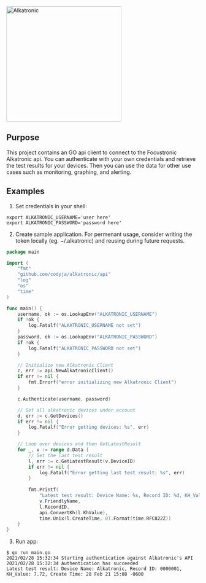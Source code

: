 <img src="https://alkatronic.focustronic.com/images/alkatronic_logo.png" width="300" alt="Alkatronic">

## Purpose
This project contains an GO api client to connect to the Focustronic Alkatronic api. 
You can authenticate with your own credentials and retrieve the test results for your devices. 
Then you can use the data for other use cases such as monitoring, graphing, and alerting.

## Examples

1. Set credentials in your shell:
```
export ALKATRONIC_USERNAME='user here'
export ALKATRONIC_PASSWORD='password here'
```
2. Create sample application. For permenant usage, consider writing the token locally (eg. ~/.alkatronic) and reusing
during future requests.
```go
package main

import (
	"fmt"
	"github.com/codyja/alkatronic/api"
	"log"
	"os"
	"time"
)

func main() {
	username, ok := os.LookupEnv("ALKATRONIC_USERNAME")
	if !ok {
		log.Fatalf("ALKATRONIC_USERNAME not set")
	}
	password, ok := os.LookupEnv("ALKATRONIC_PASSWORD")
	if !ok {
		log.Fatalf("ALKATRONIC_PASSWORD not set")
	}

	// Initialize new Alkatronic Client
	c, err := api.NewAlkatronicClient()
	if err != nil {
		fmt.Errorf("error initializing new Alkatronic Client")
	}

	c.Authenticate(username, password)

	// Get all alkatronic devices under account
	d, err := c.GetDevices()
	if err != nil {
		log.Fatalf("Error getting devices: %s", err)
	}

	// Loop over devices and then GetLatestResult
	for _, v := range d.Data {
		// Get the last test result
		l, err := c.GetLatestResult(v.DeviceID)
		if err != nil {
			log.Fatalf("Error getting last test result: %s", err)
		}
		
		fmt.Printf(
			"Latest test result: Device Name: %s, Record ID: %d, KH_Value: %.2f, Create Time: %s\n",
			v.FriendlyName,
			l.RecordID,
			api.ConvertKh(l.KhValue),
			time.Unix(l.CreateTime, 0).Format(time.RFC822Z))
	}
}
```   
3. Run app:
```
$ go run main.go
2021/02/28 15:32:34 Starting authentication against Alkatronic's API
2021/02/28 15:32:34 Authentication has succeeded
Latest test result: Device Name: Alkatronic, Record ID: 0000001, KH_Value: 7.72, Create Time: 28 Feb 21 15:08 -0600
```


